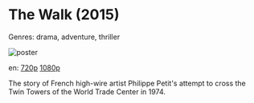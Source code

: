 # The Walk (2015)

Genres: drama, adventure, thriller

![poster](http://image.tmdb.org/t/p/w500/j38bmdM59GZP7dQtJ4srJqX6zlw.jpg)

en:
  [720p](magnet:?xt=urn:btih:62E15DCBC9798A2972686E16526DFF9EE8124689&tr=udp://glotorrents.pw:6969/announce&tr=udp://tracker.opentrackr.org:1337/announce&tr=udp://torrent.gresille.org:80/announce&tr=udp://tracker.openbittorrent.com:80&tr=udp://tracker.coppersurfer.tk:6969&tr=udp://tracker.leechers-paradise.org:6969&tr=udp://p4p.arenabg.ch:1337&tr=udp://tracker.internetwarriors.net:1337)
  [1080p](magnet:?xt=urn:btih:60CB1C3FBDF72E9DC7B5D9AE4AC169D5795FFCAC&tr=udp://glotorrents.pw:6969/announce&tr=udp://tracker.opentrackr.org:1337/announce&tr=udp://torrent.gresille.org:80/announce&tr=udp://tracker.openbittorrent.com:80&tr=udp://tracker.coppersurfer.tk:6969&tr=udp://tracker.leechers-paradise.org:6969&tr=udp://p4p.arenabg.ch:1337&tr=udp://tracker.internetwarriors.net:1337)
  


The story of French high-wire artist Philippe Petit's attempt to cross the Twin Towers of the World Trade Center in 1974.